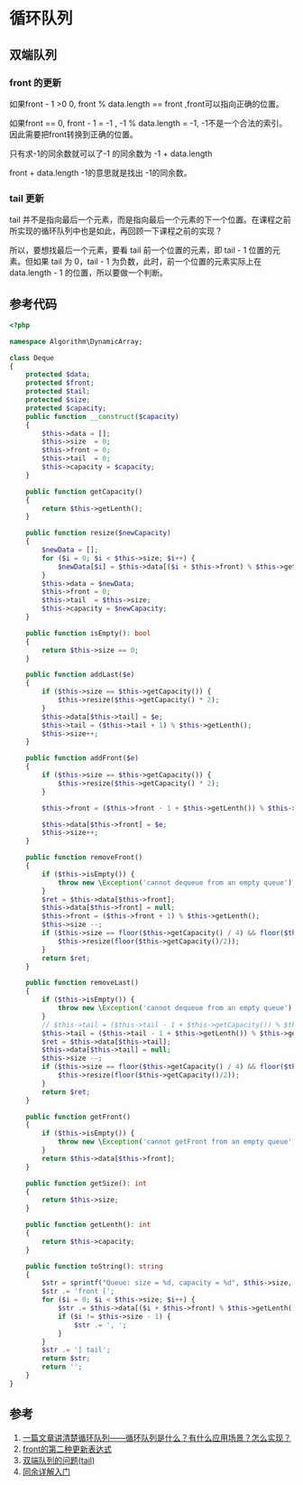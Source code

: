 # 循环队列

## 双端队列

### front 的更新

如果front - 1 >0 0, front % data.length == front ,front可以指向正确的位置。

如果front == 0, front - 1 = -1 , -1 % data.length = -1, -1不是一个合法的索引。因此需要把front转换到正确的位置。

只有求-1的同余数就可以了-1 的同余数为 -1 + data.length

front + data.length -1的意思就是找出 -1的同余数。

### tail 更新

tail 并不是指向最后一个元素，而是指向最后一个元素的下一个位置。在课程之前所实现的循环队列中也是如此，再回顾一下课程之前的实现？

所以，要想找最后一个元素，要看 tail 前一个位置的元素，即 tail - 1 位置的元素。但如果 tail 为 0，tail - 1 为负数，此时，前一个位置的元素实际上在 data.length - 1 的位置，所以要做一个判断。

## 参考代码

```PHP
<?php

namespace Algorithm\DynamicArray;

class Deque
{
    protected $data;
    protected $front;
    protected $tail;
    protected $size;
    protected $capacity;
    public function __construct($capacity)
    {
        $this->data = [];
        $this->size  = 0;
        $this->front = 0;
        $this->tail  = 0;
        $this->capacity = $capacity;
    }

    public function getCapacity()
    {
        return $this->getLenth();
    }

    public function resize($newCapacity)
    {
        $newData = [];
        for ($i = 0; $i < $this->size; $i++) {
            $newData[$i] = $this->data[($i + $this->front) % $this->getLenth()];
        }
        $this->data = $newData;
        $this->front = 0;
        $this->tail  = $this->size;
        $this->capacity = $newCapacity;
    }

    public function isEmpty(): bool
    {
        return $this->size == 0;
    }

    public function addLast($e)
    {
        if ($this->size == $this->getCapacity()) {
            $this->resize($this->getCapacity() * 2);
        }
        $this->data[$this->tail] = $e;
        $this->tail = ($this->tail + 1) % $this->getLenth();
        $this->size++;
    }

    public function addFront($e)
    {
        if ($this->size == $this->getCapacity()) {
            $this->resize($this->getCapacity() * 2);
        }

        $this->front = ($this->front - 1 + $this->getLenth()) % $this->getLenth();

        $this->data[$this->front] = $e;
        $this->size++;
    }

    public function removeFront()
    {
        if ($this->isEmpty()) {
            throw new \Exception('cannot dequeue from an empty queue');
        }
        $ret = $this->data[$this->front];
        $this->data[$this->front] = null;
        $this->front = ($this->front + 1) % $this->getLenth();
        $this->size --;
        if ($this->size == floor($this->getCapacity() / 4) && floor($this->getCapacity()/2) != 0) {
            $this->resize(floor($this->getCapacity()/2));
        }
        return $ret;
    }

    public function removeLast()
    {
        if ($this->isEmpty()) {
            throw new \Exception('cannot dequeue from an empty queue');
        }
        // $this->tail = ($this->tail - 1 + $this->getCapacity()) % $this->getCapacity();
        $this->tail = ($this->tail - 1 + $this->getLenth()) % $this->getLenth();
        $ret = $this->data[$this->tail];
        $this->data[$this->tail] = null;
        $this->size --;
        if ($this->size == floor($this->getCapacity() / 4) && floor($this->getCapacity()/2) != 0) {
            $this->resize(floor($this->getCapacity()/2));
        }
        return $ret;
    }

    public function getFront()
    {
        if ($this->isEmpty()) {
            throw new \Exception('cannot getFront from an empty queue');
        }
        return $this->data[$this->front];
    }

    public function getSize(): int
    {
        return $this->size;
    }

    public function getLenth(): int
    {
        return $this->capacity;
    }

    public function toString(): string
    {
        $str = sprintf("Queue: size = %d, capacity = %d", $this->size, $this->getCapacity()).PHP_EOL;
        $str .= 'front [';
        for ($i = 0; $i < $this->size; $i++) {
            $str .= $this->data[($i + $this->front) % $this->getLenth()];
            if ($i != $this->size - 1) {
                $str .= ', ';
            }
        }
        $str .= '] tail';
        return $str;
        return '';
    }
}
```

## 参考

1. [一篇文章讲清楚循环队列——循环队列是什么？有什么应用场景？怎么实现？](https://blog.csdn.net/qq_42186650/article/details/126338501)
2. [front的第二种更新表达式](https://class.imooc.com/course/qadetail/252361)
3. [双端队列的问题(tail)](https://class.imooc.com/course/qadetail/253100)
4. [同余详解入门](https://blog.csdn.net/shiyongyang/article/details/78108895)
